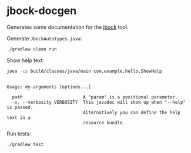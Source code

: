 # jbock-docgen

Generates some documentation for the [jbock](https://github.com/h908714124/jbock) tool.

Generate `JbockAutoTypes.java`:

````sh
./gradlew clean run
````

Show help text:

````sh
java -cp build/classes/java/main com.example.hello.ShowHelp
````

<pre><code>
Usage: my-arguments [options...] <path>

  path                       A "param" is a positional parameter.
  -v, --verbosity VERBOSITY  This javadoc will show up when "--help" is passed.
                             Alternatively you can define the help text in a
                             resource bundle.
</code></pre>

Run tests:

````sh
./gradlew test
````

